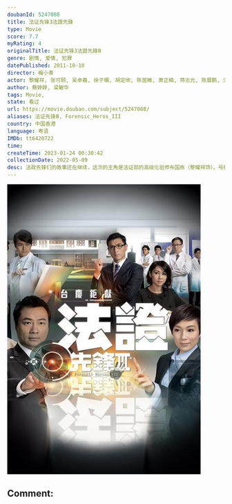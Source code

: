 ```yaml
---
doubanId: 5247088
title: 法证先锋3法證先鋒
type: Movie
score: 7.7
myRating: 4
originalTitle: 法证先锋3法證先鋒Ⅲ
genre: 剧情, 爱情, 犯罪
datePublished: 2011-10-10
director: 梅小青
actor: 黎耀祥, 张可颐, 吴卓羲, 徐子珊, 胡定欣, 陈茵媺, 萧正楠, 蒋志光, 陈展鹏, 元华, 苟芸慧, 袁嘉敏, 唐诗咏, 高海宁, 沈震轩, 骆应钧, 张国强, 沈卓盈, 胡枫, 郭少芸, 李国麟, 刘丹, 林秀怡, 李丽丽, 何傲儿, 罗乐林, 艾威, 陈荣峻, 高钧贤, 黄子恒, 韩马利, 古明华, 马菀迎, 乐瞳, 尹诗沛, 李天翔, 朱敏瀚, 周骢, 区霭玲, 马贯东, 何芷姗, 李美慧, 黄子雄, 麦嘉伦, 张韦怡, 鲁文杰, 陈佩思, 周家蔚, 杨证桦, 郑世豪, 梁证嘉, 张济平, 岑宝儿, 陈伟洪, 何伟业, 黄耀煌, 贺文杰, 李伟健, 杜港, 郑子诚, 何启南, 曹永廉, 张达伦, 郭锋, 祝文君, 钟志光, 吴香伦, 徐玟晴, 曾琬莎, 蒋家旻, 李成昌, 陈勉良, 沈可欣, 张颕康, 何俊轩, 邓永健, 陈志健, 杜大伟, 杨瑞麟, 张景淳
author: 蔡婷婷, 梁敏华
tags: Movie, 
state: 看过
url: https://movie.douban.com/subject/5247088/
aliases: 法证先锋Ⅲ, Forensic_Heros_III
country: 中国香港
language: 粤语
IMDb: tt6420722
time: 
createTime: 2023-01-24 00:30:42
collectionDate: 2022-05-09
desc: 法政先锋们的故事还在继续，这次的主角是法证部的高级化验师布国栋（黎耀祥饰）。号称“人肉百科全书”的国栋知识渊博，且一直不断学习，他与法医科高级医生钟学心（张可颐饰）既是事业上的伙伴，又是生活中的好...
---
```


![image](assets/p2393643624.jpg)

Comment: 
---


